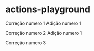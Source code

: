 # actions-playground


Correção numero 1
Adição numero 1

Correção numero 2
Adição numero 1

Correção numero 3